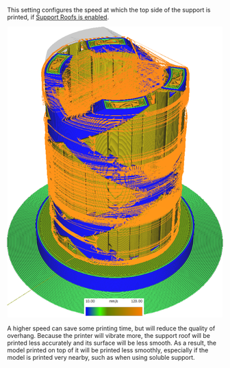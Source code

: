 This setting configures the speed at which the top side of the support is printed, if [Support Roofs is enabled](support_interface_enable).

![Various structures printed at different speeds](images/speed_difference.png)

A higher speed can save some printing time, but will reduce the quality of overhang. Because the printer will vibrate more, the support roof will be printed less accurately and its surface will be less smooth. As a result, the model printed on top of it will be printed less smoothly, especially if the model is printed very nearby, such as when using soluble support.
